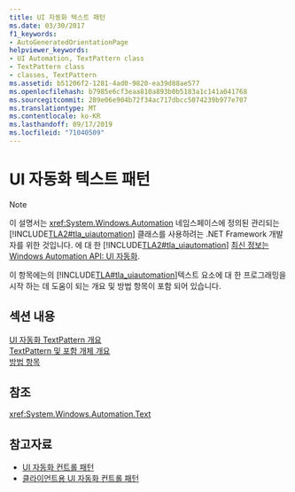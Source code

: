 ```yaml
---
title: UI 자동화 텍스트 패턴
ms.date: 03/30/2017
f1_keywords:
- AutoGeneratedOrientationPage
helpviewer_keywords:
- UI Automation, TextPattern class
- TextPattern class
- classes, TextPattern
ms.assetid: b51206f2-1281-4ad0-9820-ea39d88ae577
ms.openlocfilehash: b7985e6cf3eaa810a893b0b5183a1c141a041768
ms.sourcegitcommit: 289e06e904b72f34ac717dbcc5074239b977e707
ms.translationtype: MT
ms.contentlocale: ko-KR
ms.lasthandoff: 09/17/2019
ms.locfileid: "71040509"
---
```

# <a name="ui-automation-text-pattern"></a>UI 자동화 텍스트 패턴
> [!NOTE]
> 이 설명서는 <xref:System.Windows.Automation> 네임스페이스에 정의된 관리되는 [!INCLUDE[TLA2#tla_uiautomation](../../../includes/tla2sharptla-uiautomation-md.md)] 클래스를 사용하려는 .NET Framework 개발자를 위한 것입니다. 에 대 한 [!INCLUDE[TLA2#tla_uiautomation](../../../includes/tla2sharptla-uiautomation-md.md)] [최신 정보는 Windows Automation API: UI 자동화](https://go.microsoft.com/fwlink/?LinkID=156746).  
  
 이 항목에는의 [!INCLUDE[TLA#tla_uiautomation](../../../includes/tlasharptla-uiautomation-md.md)]텍스트 요소에 대 한 프로그래밍을 시작 하는 데 도움이 되는 개요 및 방법 항목이 포함 되어 있습니다.  
  
## <a name="in-this-section"></a>섹션 내용  
 [UI 자동화 TextPattern 개요](ui-automation-textpattern-overview.md)  
 [TextPattern 및 포함 개체 개요](textpattern-and-embedded-objects-overview.md)  
 [방법 항목](ui-automation-text-pattern-how-to-topics.md)  
  
## <a name="reference"></a>참조  
 <xref:System.Windows.Automation.Text>  
  
## <a name="see-also"></a>참고자료

- [UI 자동화 컨트롤 패턴](ui-automation-control-patterns.md)
- [클라이언트용 UI 자동화 컨트롤 패턴](ui-automation-control-patterns-for-clients.md)
